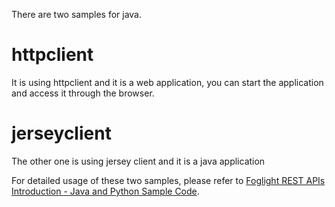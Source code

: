 There are two samples for java.
# httpclient
It is using httpclient and it is a web application, you can start the application and access it through the browser.
# jerseyclient
The other one is using jersey client and it is a java application

For detailed usage of these two samples, please refer to [Foglight REST APIs Introduction - Java and Python Sample Code](https://www.quest.com/community/b/en/posts/foglight-rest-apis-introduction---java-and-python-sample-code-1237861345).